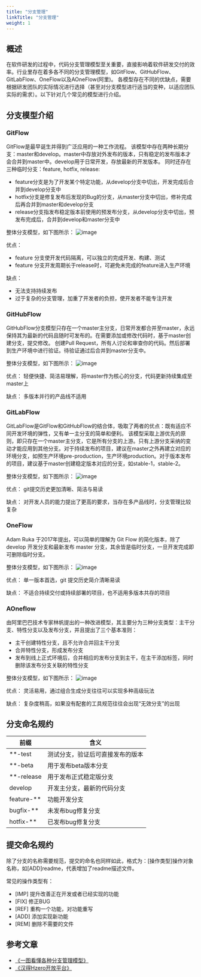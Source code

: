 ```yaml
---
title: "分支管理"
linkTitle: "分支管理"
weight: 1
---
```


## 概述
在软件研发的过程中，代码分支管理模型至关重要，直接影响着软件研发交付的效率。行业里存在着多各不同的分支管理模型，如GitFlow、GitHubFlow、GitLabFlow、OneFlow以及AOneFlow(阿里)。
各模型存在不同的优缺点，需要根据研发团队的实际情况进行选择（甚至对分支模型进行适当的变种，以适应团队实际的需求）。以下针对几个常见的模型进行介绍。

## 分支模型介绍
### GitFlow
GitFlow是最早诞生并得到广泛应用的一种工作流程。
该模型中存在两种长期分支：master和develop。master中存放对外发布的版本，只有稳定的发布版本才会合并到master中。develop用于日常开发，存放最新的开发版本。
同时还存在三种临时分支：feature, hotfix, release:
+ feature分支是为了开发某个特定功能，从develop分支中切出，开发完成后合并到develop分支中
+ hotfix分支是修复发布后发现的Bug的分支，从master分支中切出，修补完成后再合并到master和develop分支
+ release分支指发布稳定版本前使用的预发布分支，从develop分支中切出，预发布完成后，合并到develop和master分支中

整体分支模型，如下图所示：
![image](images/gitflow.jpg)

优点：
+ feature 分支使开发代码隔离，可以独立的完成开发、构建、测试
+ feature 分支开发周期长于release时，可避免未完成的feature进入生产环境

缺点：
+ 无法支持持续发布
+ 过于复杂的分支管理，加重了开发者的负担，使开发者不能专注开发
### GitHubFlow
GitHubFlow分支模型只存在一个master主分支，日常开发都合并至master，永远保持其为最新的代码且随时可发布的。在需要添加或修改代码时，基于master创建分支，提交修改。
创建Pull Request，所有人讨论和审查你的代码。然后部署到生产环境中进行验证。待验证通过后合并到master分支中。

整体分支模型，如下图所示：
![image](images/githubflow.jpg)

优点：
轻便快捷、简洁易理解，将master作为核心的分支，代码更新持续集成至master上

缺点：
多版本并行的产品线不适用
### GitLabFlow
GitLabFlow是GitFlow和GitHubFlow的结合体，吸取了两者的优点：既有适应不同开发环境的弹性，又有单一主分支的简单和便利。
该模型采取上游优先的原则，即只存在一个master主分支，它是所有分支的上游。只有上游分支采纳的变动才能应用到其他分支。对于持续发布的项目，建议在master之外再建立对应的环境分支，如预生产环境pre-production，生产环境production。对于版本发布的项目，建议基于master创建稳定版本对应的分支，如stable-1，stable-2。

整体分支模型，如下图所示：
![image](images/gitlabflow1.jpg)

优点：
git提交历史更加清晰、简洁与易读

缺点：
对开发人员的能力提出了更高的要求，当存在多产品线时，分支管理比较复杂
### OneFlow
Adam Ruka 于2017年提出，可以简单的理解为 Git Flow 的简化版本，除了 develop 开发分支和最新发布 master 分支，其余皆是临时分支，一旦开发完成即可删除临时分支。

整体分支模型，如下图所示：
![image](images/oneflow.jpg)

优点：
单一版本首选，git 提交历史简介清晰易读

缺点：
不适合持续交付或持续部署的项目，也不适用多版本共存的项目
### AOneflow
由阿里巴巴技术专家林帆提出的一种改进模型，其主要分为三种分支类型：主干分支、特性分支以及发布分支，并且提出了三个基本准则：
+ 主干创建特性分支，且不允许合并回主干分支
+ 合并特性分支，形成发布分支
+ 发布到线上正式环境后，合并相应的发布分支到主干，在主干添加标签，同时删除该发布分支关联的特性分支

整体分支模型，如下图所示：
![image](images/aoneflow.jpg)

优点：
灵活易用，通过组合生成分支往往可以实现多种高级玩法

缺点：
复杂度稍高，如果没有配套的工具规范往往会出现“无效分支”的出现
## 分支命名规约
| 前缀 |	含义 | 
| ---- | ---- |
| **-test	| 测试分支，验证后可直接发布的版本 |
| **-beta	| 用于发布beta版本分支 |
| **-release	| 用于发布正式稳定版分支 |
| develop	| 开发主分支，最新的代码分支 |
| feature-**	| 功能开发分支 |
| bugfix-**	| 未发布bug修复分支 |
| hotfix-**	| 已发布bug修复分支 |
## 提交命名规约
除了分支的名称需要规范，提交的命名也同样如此，格式为：[操作类型]操作对象名称，如[ADD]readme，代表增加了readme描述文件。

常见的操作类型有：
+ [IMP] 提升改善正在开发或者已经实现的功能
+ [FIX] 修正BUG
+ [REF] 重构一个功能，对功能重写
+ [ADD] 添加实现新功能
+ [REM] 删除不需要的文件

## 参考文章
+ [《一图看懂各种分支管理模型》](https://www.imooc.com/article/322747)
+ [《汉得Hzero开放平台》](https://open.hand-china.com/document-center/doc/product/10067/10239?doc_id=34366&doc_code=6160)
